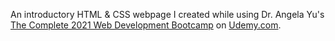 An introductory HTML & CSS webpage I created while using Dr. Angela Yu's <a href="https://www.udemy.com/course/the-complete-web-development-bootcamp"/>The Complete 2021 Web Development Bootcamp</a> on <a href="https://www.udemy.com/">Udemy.com</a>. 
